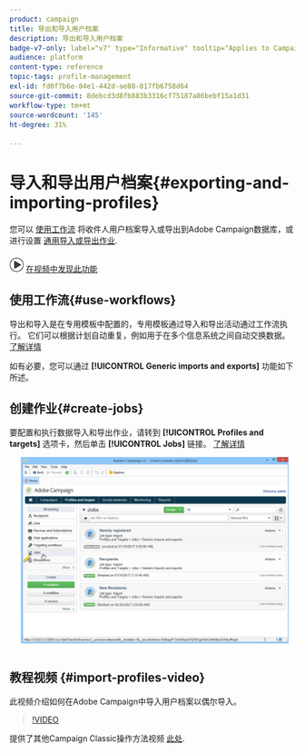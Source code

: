 ```yaml
---
product: campaign
title: 导出和导入用户档案
description: 导出和导入用户档案
badge-v7-only: label="v7" type="Informative" tooltip="Applies to Campaign Classic v7 only"
audience: platform
content-type: reference
topic-tags: profile-management
exl-id: fd0f7b6e-84e1-442d-ae88-817fb6758d64
source-git-commit: 8debcd3d8fb883b3316cf75187a86bebf15a1d31
workflow-type: tm+mt
source-wordcount: '145'
ht-degree: 31%

---
```


# 导入和导出用户档案{#exporting-and-importing-profiles}



您可以 [使用工作流](#use-workflows) 将收件人用户档案导入或导出到Adobe Campaign数据库，或进行设置 [通用导入或导出作业](#create-jobs).

![](assets/do-not-localize/how-to-video.png) [在视频中发现此功能](#import-profiles-video)

## 使用工作流{#use-workflows}

导出和导入是在专用模板中配置的，专用模板通过导入和导出活动通过工作流执行。 它们可以根据计划自动重复，例如用于在多个信息系统之间自动交换数据。[了解详情](../../platform/using/import-export-workflows.md#best-practices-when-importing-data)

如有必要，您可以通过 **[!UICONTROL Generic imports and exports]** 功能如下所述。

## 创建作业{#create-jobs}

要配置和执行数据导入和导出作业，请转到 **[!UICONTROL Profiles and targets]** 选项卡，然后单击 **[!UICONTROL Jobs]** 链接。 [了解详情](../../platform/using/about-generic-imports-exports.md)

![](assets/s_ncs_user_interface_import_link.png)


## 教程视频 {#import-profiles-video}

此视频介绍如何在Adobe Campaign中导入用户档案以偶尔导入。

>[!VIDEO](https://video.tv.adobe.com/v/25608?quality=12)

提供了其他Campaign Classic操作方法视频 [此处](https://experienceleague.adobe.com/docs/campaign-classic-learn/tutorials/overview.html?lang=zh-Hans).
